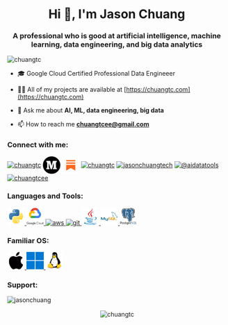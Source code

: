 <h1 align="center">Hi 👋, I'm Jason Chuang</h1>
<h3 align="center">A professional who is good at artificial intelligence, machine learning, data engineering, and big data analytics</h3>

<p align="left"> <img src="https://komarev.com/ghpvc/?username=chuangtc&label=Profile%20views&color=0e75b6&style=flat" alt="chuangtc" /> </p>

- 🎓 Google Cloud Certified Professional Data Engineeer
 
- 👨‍💻 All of my projects are available at [https://chuangtc.com](https://chuangtc.com)

- 💬 Ask me about **AI, ML, data engineering, big data**

- 📫 How to reach me **chuangtcee@gmail.com**

<h3 align="left">Connect with me:</h3>
<p align="left">
<a href="https://linkedin.com/in/chuangtc" target="_blank"><img align="center" src="https://raw.githubusercontent.com/rahuldkjain/github-profile-readme-generator/master/src/images/icons/Social/linked-in-alt.svg" alt="chuangtc" height="40" width="40" /></a>
<a href="https://medium.com/@chuangtcee" target="_blank"><img align="center" src="https://github.com/chuangtc/chuangtc/raw/main/img/medium.png" alt="@chuangtcee" height="40" width="40" /></a>
<a href="https://jasonchuang.substack.com" target="_blank"><img align="center" src="https://github.com/chuangtc/chuangtc/raw/main/img/substack.png" alt="@chuangtcee" height="40" width="40" /></a>
<a href="https://dev.to/chuangtc" target="_blank"><img align="center" src="https://raw.githubusercontent.com/rahuldkjain/github-profile-readme-generator/master/src/images/icons/Social/devto.svg" alt="chuangtc" height="40" width="40" /></a>
<a href="https://twitter.com/jasonchuangtech" target="_blank"><img align="center" src="https://raw.githubusercontent.com/rahuldkjain/github-profile-readme-generator/master/src/images/icons/Social/twitter.svg" alt="jasonchuangtech" height="40" width="40" /></a>
<a href="https://www.youtube.com/@aidatatools" target="_blank"><img align="center" src="https://raw.githubusercontent.com/rahuldkjain/github-profile-readme-generator/master/src/images/icons/Social/youtube.svg" alt="@aidatatools" height="40" width="40" /></a>
<a href="https://kaggle.com/chuangtcee" target="_blank"><img align="center" src="https://raw.githubusercontent.com/rahuldkjain/github-profile-readme-generator/master/src/images/icons/Social/kaggle.svg" alt="chuangtcee" height="40" width="40" /></a>
</p>

<h3 align="left">Languages and Tools:</h3>
<p align="left"> 
  <a href="https://www.python.org" target="_blank"> <img src="https://raw.githubusercontent.com/devicons/devicon/master/icons/python/python-original.svg" alt="python" width="40" height="40"/> </a>
  <a href="https://cloud.google.com/" target="_blank"><img alt="GCP" src="https://github.com/chuangtc/chuangtc/raw/main/img/GCP_logo.png" alt="GCP" width="40" height="40"/> </a>
  <a href="https://aws.amazon.com" target="_blank"> <img src="https://futurumresearch.com/wp-content/uploads/2020/01/aws-logo.png" alt="aws" width="40" height="40"/> </a>
  <a href="https://git-scm.com/" target="_blank"> <img src="https://www.vectorlogo.zone/logos/git-scm/git-scm-icon.svg" alt="git" width="40" height="40"/> </a>
  <a href="https://www.java.com" target="_blank"> <img src="https://raw.githubusercontent.com/devicons/devicon/master/icons/java/java-original.svg" alt="java" width="40" height="40"/> </a> 
  <a href="https://www.mysql.com/" target="_blank"> <img src="https://raw.githubusercontent.com/devicons/devicon/master/icons/mysql/mysql-original-wordmark.svg" alt="mysql" width="40" height="40"/> </a> 
  <a href="https://www.postgresql.org" target="_blank"> <img src="https://raw.githubusercontent.com/devicons/devicon/master/icons/postgresql/postgresql-original-wordmark.svg" alt="postgresql" width="40" height="40"/> </a> 
</p>
<h3 align="left">Familiar OS:</h3>
<p align="left"> 
  <a href="https://www.apple.com/macos/ventura/" target="_blank"> <img src="https://github.com/chuangtc/chuangtc/raw/main/img/macos.png" alt="Mac OS" width="40" height="40"/> </a> 
  <a href="https://www.microsoft.com/software-download/windows11" target="_blank"> <img src="https://github.com/chuangtc/chuangtc/raw/main/img/windows11.png" alt="Windows" width="40" height="40"/> </a> 
  <a href="https://www.linux.org/" target="_blank"> <img src="https://raw.githubusercontent.com/devicons/devicon/master/icons/linux/linux-original.svg" alt="Linux" width="40" height="40"/> </a> 
</p>

<h3 align="left">Support:</h3>
<p><a href="https://www.buymeacoffee.com/jasonchuang"> <img align="left" src="https://cdn.buymeacoffee.com/buttons/v2/default-yellow.png" height="50" width="210" alt="jasonchuang" /></a></p><br>

<p>&nbsp;<img align="center" src="https://github-readme-stats-gli7krpvx-chuangtc.vercel.app/api?username=chuangtc&show_icons=true&locale=en" alt="chuangtc" /></p>
